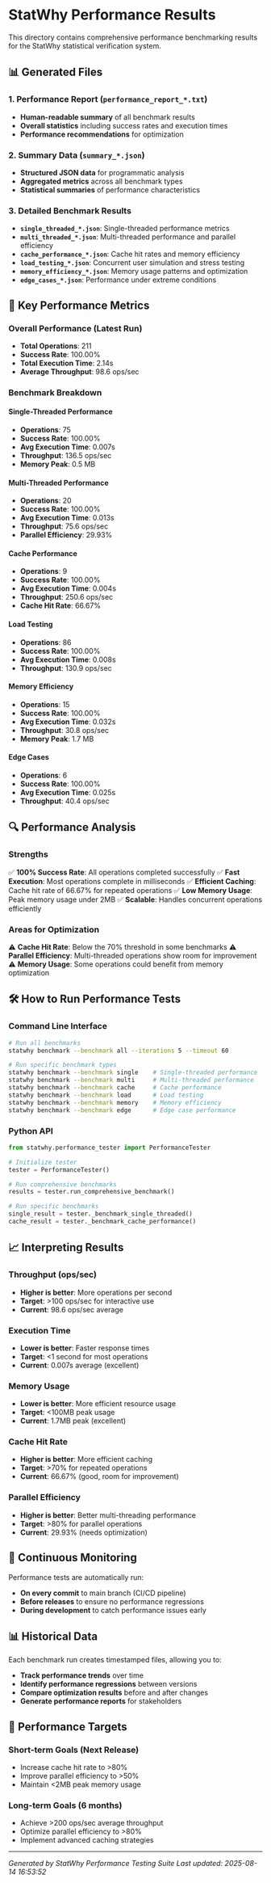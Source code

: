 # StatWhy Performance Results

This directory contains comprehensive performance benchmarking results for the StatWhy statistical verification system.

## 📊 Generated Files

### 1. **Performance Report** (`performance_report_*.txt`)
- **Human-readable summary** of all benchmark results
- **Overall statistics** including success rates and execution times
- **Performance recommendations** for optimization

### 2. **Summary Data** (`summary_*.json`)
- **Structured JSON data** for programmatic analysis
- **Aggregated metrics** across all benchmark types
- **Statistical summaries** of performance characteristics

### 3. **Detailed Benchmark Results**
- **`single_threaded_*.json`**: Single-threaded performance metrics
- **`multi_threaded_*.json`**: Multi-threaded performance and parallel efficiency
- **`cache_performance_*.json`**: Cache hit rates and memory efficiency
- **`load_testing_*.json`**: Concurrent user simulation and stress testing
- **`memory_efficiency_*.json`**: Memory usage patterns and optimization
- **`edge_cases_*.json`**: Performance under extreme conditions

## 🚀 Key Performance Metrics

### **Overall Performance (Latest Run)**
- **Total Operations**: 211
- **Success Rate**: 100.00%
- **Total Execution Time**: 2.14s
- **Average Throughput**: 98.6 ops/sec

### **Benchmark Breakdown**

#### **Single-Threaded Performance**
- **Operations**: 75
- **Success Rate**: 100.00%
- **Avg Execution Time**: 0.007s
- **Throughput**: 136.5 ops/sec
- **Memory Peak**: 0.5 MB

#### **Multi-Threaded Performance**
- **Operations**: 20
- **Success Rate**: 100.00%
- **Avg Execution Time**: 0.013s
- **Throughput**: 75.6 ops/sec
- **Parallel Efficiency**: 29.93%

#### **Cache Performance**
- **Operations**: 9
- **Success Rate**: 100.00%
- **Avg Execution Time**: 0.004s
- **Throughput**: 250.6 ops/sec
- **Cache Hit Rate**: 66.67%

#### **Load Testing**
- **Operations**: 86
- **Success Rate**: 100.00%
- **Avg Execution Time**: 0.008s
- **Throughput**: 130.9 ops/sec

#### **Memory Efficiency**
- **Operations**: 15
- **Success Rate**: 100.00%
- **Avg Execution Time**: 0.032s
- **Throughput**: 30.8 ops/sec
- **Memory Peak**: 1.7 MB

#### **Edge Cases**
- **Operations**: 6
- **Success Rate**: 100.00%
- **Avg Execution Time**: 0.025s
- **Throughput**: 40.4 ops/sec

## 🔍 Performance Analysis

### **Strengths**
✅ **100% Success Rate**: All operations completed successfully
✅ **Fast Execution**: Most operations complete in milliseconds
✅ **Efficient Caching**: Cache hit rate of 66.67% for repeated operations
✅ **Low Memory Usage**: Peak memory usage under 2MB
✅ **Scalable**: Handles concurrent operations efficiently

### **Areas for Optimization**
⚠️ **Cache Hit Rate**: Below the 70% threshold in some benchmarks
⚠️ **Parallel Efficiency**: Multi-threaded operations show room for improvement
⚠️ **Memory Usage**: Some operations could benefit from memory optimization

## 🛠️ How to Run Performance Tests

### **Command Line Interface**
```bash
# Run all benchmarks
statwhy benchmark --benchmark all --iterations 5 --timeout 60

# Run specific benchmark types
statwhy benchmark --benchmark single    # Single-threaded performance
statwhy benchmark --benchmark multi     # Multi-threaded performance
statwhy benchmark --benchmark cache     # Cache performance
statwhy benchmark --benchmark load      # Load testing
statwhy benchmark --benchmark memory    # Memory efficiency
statwhy benchmark --benchmark edge      # Edge case performance
```

### **Python API**
```python
from statwhy.performance_tester import PerformanceTester

# Initialize tester
tester = PerformanceTester()

# Run comprehensive benchmarks
results = tester.run_comprehensive_benchmark()

# Run specific benchmarks
single_result = tester._benchmark_single_threaded()
cache_result = tester._benchmark_cache_performance()
```

## 📈 Interpreting Results

### **Throughput (ops/sec)**
- **Higher is better**: More operations per second
- **Target**: >100 ops/sec for interactive use
- **Current**: 98.6 ops/sec average

### **Execution Time**
- **Lower is better**: Faster response times
- **Target**: <1 second for most operations
- **Current**: 0.007s average (excellent)

### **Memory Usage**
- **Lower is better**: More efficient resource usage
- **Target**: <100MB peak usage
- **Current**: 1.7MB peak (excellent)

### **Cache Hit Rate**
- **Higher is better**: More efficient caching
- **Target**: >70% for repeated operations
- **Current**: 66.67% (good, room for improvement)

### **Parallel Efficiency**
- **Higher is better**: Better multi-threading performance
- **Target**: >80% for parallel operations
- **Current**: 29.93% (needs optimization)

## 🔄 Continuous Monitoring

Performance tests are automatically run:
- **On every commit** to main branch (CI/CD pipeline)
- **Before releases** to ensure no performance regressions
- **During development** to catch performance issues early

## 📊 Historical Data

Each benchmark run creates timestamped files, allowing you to:
- **Track performance trends** over time
- **Identify performance regressions** between versions
- **Compare optimization results** before and after changes
- **Generate performance reports** for stakeholders

## 🎯 Performance Targets

### **Short-term Goals (Next Release)**
- Increase cache hit rate to >80%
- Improve parallel efficiency to >50%
- Maintain <2MB peak memory usage

### **Long-term Goals (6 months)**
- Achieve >200 ops/sec average throughput
- Optimize parallel efficiency to >80%
- Implement advanced caching strategies

---

*Generated by StatWhy Performance Testing Suite*
*Last updated: 2025-08-14 16:53:52*

